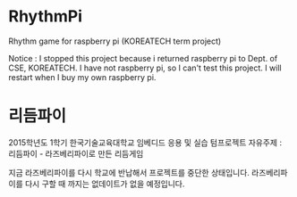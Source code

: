 # RhythmPi
Rhythm game for raspberry pi (KOREATECH term project)

Notice : I stopped this project because i returned raspberry pi to Dept. of CSE, KOREATECH. I have not raspberry pi, so I can't test this project. I will restart when I buy my own raspberry pi.

# 리듬파이
2015학년도 1학기 한국기술교육대학교 임베디드 응용 및 실습 텀프로젝트
자유주제 : 리듬파이 - 라즈베리파이로 만든 리듬게임

지금 라즈베리파이를 다시 학교에 반납해서 프로젝트를 중단한 상태입니다. 라즈베리파이를 다시 구할 때 까지는 없데이트가 없을 예정입니다.
